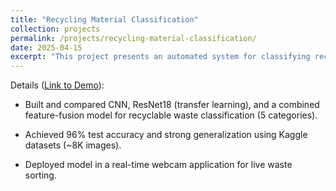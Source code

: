 ```yaml
---
title: "Recycling Material Classification"
collection: projects
permalink: /projects/recycling-material-classification/
date: 2025-04-15
excerpt: "This project presents an automated system for classifying recyclable materials into five categories: cardboard, glass, metal, paper, and plastic, using deep learning and computer vision. We developed and evaluated three models: a custom CNN, a ResNet18-based model utilizing transfer learning, and a combined architecture that fuses features from both RGB and luminance channels. Trained on publicly available datasets, the final combined model achieved 96.28% accuracy on a separate test set. The model was also deployed in a real-time webcam application for recycling material classification. Our results demonstrate that transfer learning and multimodal feature fusion significantly enhance classification accuracy and generalization, supporting real-world deployment of intelligent recycling systems."
---
```


Details ([Link to Demo](https://drive.google.com/file/d/1DZfdwkrovmx_gAb76sPo3gYb4LgnBuj8/view?usp=drive_link)): 

* Built and compared CNN, ResNet18 (transfer learning), and a combined feature-fusion model for recyclable waste classification (5 categories).

* Achieved 96% test accuracy and strong generalization using Kaggle datasets (~8K images).

* Deployed model in a real-time webcam application for live waste sorting.